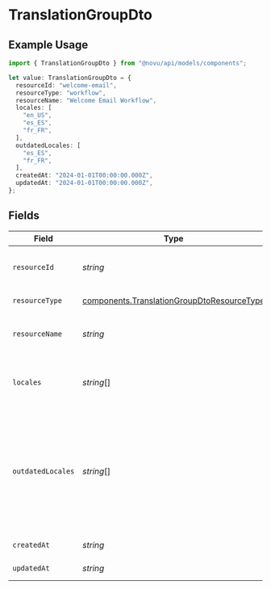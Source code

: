 # TranslationGroupDto

## Example Usage

```typescript
import { TranslationGroupDto } from "@novu/api/models/components";

let value: TranslationGroupDto = {
  resourceId: "welcome-email",
  resourceType: "workflow",
  resourceName: "Welcome Email Workflow",
  locales: [
    "en_US",
    "es_ES",
    "fr_FR",
  ],
  outdatedLocales: [
    "es_ES",
    "fr_FR",
  ],
  createdAt: "2024-01-01T00:00:00.000Z",
  updatedAt: "2024-01-01T00:00:00.000Z",
};
```

## Fields

| Field                                                                                                    | Type                                                                                                     | Required                                                                                                 | Description                                                                                              | Example                                                                                                  |
| -------------------------------------------------------------------------------------------------------- | -------------------------------------------------------------------------------------------------------- | -------------------------------------------------------------------------------------------------------- | -------------------------------------------------------------------------------------------------------- | -------------------------------------------------------------------------------------------------------- |
| `resourceId`                                                                                             | *string*                                                                                                 | :heavy_check_mark:                                                                                       | Resource identifier (slugified ID)                                                                       | welcome-email                                                                                            |
| `resourceType`                                                                                           | [components.TranslationGroupDtoResourceType](../../models/components/translationgroupdtoresourcetype.md) | :heavy_check_mark:                                                                                       | Resource type                                                                                            | workflow                                                                                                 |
| `resourceName`                                                                                           | *string*                                                                                                 | :heavy_check_mark:                                                                                       | Resource name (e.g., workflow name)                                                                      | Welcome Email Workflow                                                                                   |
| `locales`                                                                                                | *string*[]                                                                                               | :heavy_check_mark:                                                                                       | Array of available locales for this resource                                                             | [<br/>"en_US",<br/>"es_ES",<br/>"fr_FR"<br/>]                                                            |
| `outdatedLocales`                                                                                        | *string*[]                                                                                               | :heavy_minus_sign:                                                                                       | Locales that are outdated compared to the default locale (only present when there are outdated locales)  | [<br/>"es_ES",<br/>"fr_FR"<br/>]                                                                         |
| `createdAt`                                                                                              | *string*                                                                                                 | :heavy_check_mark:                                                                                       | Creation timestamp                                                                                       | 2024-01-01T00:00:00.000Z                                                                                 |
| `updatedAt`                                                                                              | *string*                                                                                                 | :heavy_check_mark:                                                                                       | Last update timestamp                                                                                    | 2024-01-01T00:00:00.000Z                                                                                 |